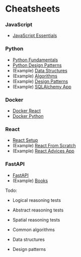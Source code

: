# Cheatsheets

### JavaScript
* [JavaScript Essentials](./javascript/javascript-essentials.md)

### Python
* [Python Fundamentals](./python/python-fundamentals.md)
* [Python Design Patterns](./python/python-design-patterns.md)
* (Example) [Data Structures](./python/examples/data-structures)
* (Example) [Algorithms](./python/examples/algorithms)
* (Example) [Design Patterns](./python/examples/design-patterns)
* (Example) [SQLAlchemy App](./python/examples/sqlalchemy/)

### Docker
* [Docker React](./docker/docker-react.md)
* [Docker Python](./docker/docker-python.md)

### React
* [React Setup](./react/react-setup.md)
* (Example) [React From Scratch](./react/examples/react-from-scratch.tsx)
* (Example) [React Advices App](./react/examples/react-advices-app.tsx)

### FastAPI
* [FastAPI](./fastapi/fastapi.md)
* (Example) [Books](./fastapi/examples/books.py)


Todo:
* Logical reasoning tests
* Abstract reasoning tests
* Spatial reasoning tests

* Common algorithms
* Data structures
* Design patterns
